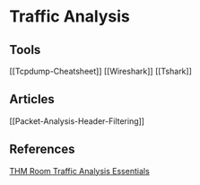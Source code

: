 # Traffic Analysis



## Tools

[[Tcpdump-Cheatsheet]]
[[Wireshark]]
[[Tshark]]


## Articles 

[[Packet-Analysis-Header-Filtering]]



## References

[THM Room Traffic Analysis Essentials](https://tryhackme.com/room/trafficanalysisessentials)